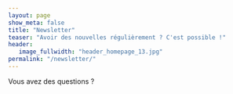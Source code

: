 ```yaml
---
layout: page
show_meta: false
title: "Newsletter"
teaser: "Avoir des nouvelles régulièrement ? C'est possible !"
header:
   image_fullwidth: "header_homepage_13.jpg"
permalink: "/newsletter/"
---
```

Vous avez des questions ?
<iframe id="forum_embed"
  src="javascript:void(0)"
  scrolling="no"
  frameborder="0"
  width="900"
  height="700">
</iframe>
<script type="text/javascript">
  document.getElementById('forum_embed').src =
     'https://groups.google.com/forum/embed/?place=forum/onceaponytimenewsletter'
     + '&showsearch=true&showpopout=true&showtabs=false'
     + '&parenturl=' + encodeURIComponent(window.location.href);
</script>
